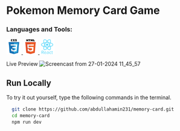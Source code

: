# Pokemon Memory Card Game
<h3 align="left">Languages and Tools:</h3>
<p align="left"> <a href="https://www.w3schools.com/css/" target="_blank" rel="noreferrer"> <img src="https://raw.githubusercontent.com/devicons/devicon/master/icons/css3/css3-original-wordmark.svg" alt="css3" width="40" height="40"/> </a> <a href="https://www.w3.org/html/" target="_blank" rel="noreferrer"> <img src="https://raw.githubusercontent.com/devicons/devicon/master/icons/html5/html5-original-wordmark.svg" alt="html5" width="40" height="40"/> </a> <a href="https://reactjs.org/" target="_blank" rel="noreferrer"> <img src="https://raw.githubusercontent.com/devicons/devicon/master/icons/react/react-original-wordmark.svg" alt="react" width="40" height="40"/> </a> </p>

Live Preview
![Screencast from 27-01-2024 11_45_57](https://github.com/abdullahamin231/memory-card/assets/42760671/dcd82f99-b906-458b-bb72-acca2ab061ca)

## Run Locally

To try it out yourself, type the following commands in the terminal.

```bash
  git clone https://github.com/abdullahamin231/memory-card.git
  cd memory-card
  npm run dev
```
